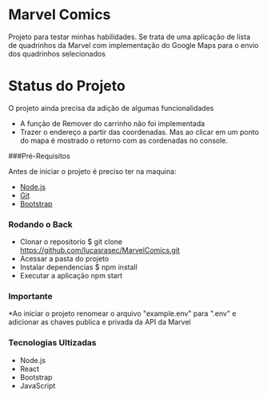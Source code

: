 # Marvel Comics

<p>Projeto para testar minhas habilidades. Se trata de uma aplicação de lista de quadrinhos da Marvel com implementação do Google Maps para o envio dos quadrinhos selecionados</p>

# Status do Projeto

<p>O projeto ainda precisa da adição de algumas funcionalidades</p>

 * A função de Remover do carrinho não foi implementada
 * Trazer o endereço a partir das coordenadas. Mas ao clicar em um ponto do mapa é mostrado o retorno com as cordenadas no console.

###Pré-Requisitos

Antes de iniciar o projeto é preciso ter na maquina:

  * [Node.js](https://nodejs.org/en/)
  * [Git](https://git-scm.com)
  * [Bootstrap](https://getbootstrap.com)

### Rodando o Back

 * Clonar o repositorio
 $ git clone <https://github.com/lucasrasec/MarvelComics.git>
 * Acessar a pasta do projeto
 * Instalar dependencias
 $ npm install
 * Executar a aplicação 
 npm start
 
### Importante

 *Ao iniciar o projeto renomear o arquivo "example.env" para ".env" e adicionar as chaves publica e privada da API da Marvel

### Tecnologias Ultizadas

 * Node.js
 * React
 * Bootstrap
 * JavaScript




